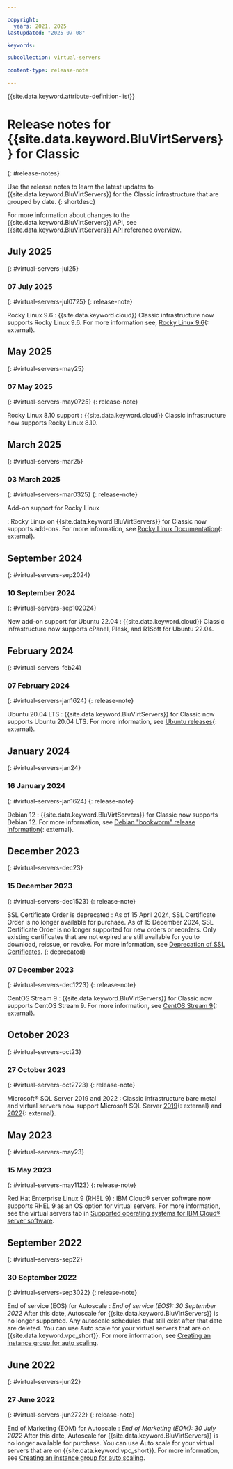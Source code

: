 ```yaml
---

copyright:
  years: 2021, 2025
lastupdated: "2025-07-08"

keywords:

subcollection: virtual-servers

content-type: release-note

---
```


{{site.data.keyword.attribute-definition-list}}

# Release notes for {{site.data.keyword.BluVirtServers}} for Classic
{: #release-notes}

Use the release notes to learn the latest updates to {{site.data.keyword.BluVirtServers}} for the Classic infrastructure that are grouped by date.
{: shortdesc}

For more information about changes to the {{site.data.keyword.BluVirtServers}} API, see [{{site.data.keyword.BluVirtServers}} API reference overview](/docs/virtual-servers?topic=virtual-servers-api-reference).

## July 2025
{: #virtual-servers-jul25}

### 07 July 2025
{: #virtual-servers-jul0725}
{: release-note}

Rocky Linux 9.6
:   {{site.data.keyword.cloud}} Classic infrastructure now supports Rocky Linux 9.6. For more information see, [Rocky Linux 9.6](https://rockylinux.org/news/rocky-linux-9-6-ga-release){: external}.

## May 2025
{: #virtual-servers-may25}

### 07 May 2025
{: #virtual-servers-may0725}
{: release-note}

Rocky Linux 8.10 support
:   {{site.data.keyword.cloud}} Classic infrastructure now supports Rocky Linux 8.10.

## March 2025
{: #virtual-servers-mar25}

### 03 March 2025
{: #virtual-servers-mar0325}
{: release-note}

Add-on support for Rocky Linux

:   Rocky Linux on {{site.data.keyword.BluVirtServers}} for Classic now supports add-ons. For more information, see [Rocky Linux Documentation](https://docs.rockylinux.org/){: external}.

## September 2024
{: #virtual-servers-sep2024}

### 10 September 2024
{: #virtual-servers-sep102024}

New add-on support for Ubuntu 22.04
:   {{site.data.keyword.cloud}} Classic infrastructure now supports cPanel, Plesk, and R1Soft for Ubuntu 22.04.

## February 2024
{: #virtual-servers-feb24}

### 07 February 2024
{: #virtual-servers-jan1624}
{: release-note}

Ubuntu 20.04 LTS
:   {{site.data.keyword.BluVirtServers}} for Classic now supports Ubuntu 20.04 LTS. For more information, see [Ubuntu releases](https://releases.ubuntu.com/){: external}.

## January 2024
{: #virtual-servers-jan24}

### 16 January 2024
{: #virtual-servers-jan1624}
{: release-note}

Debian 12
:   {{site.data.keyword.BluVirtServers}} for Classic now supports Debian 12. For more information, see [Debian "bookworm" release information](https://www.debian.org/releases/bookworm/){: external}.

## December 2023
{: #virtual-servers-dec23}

### 15 December 2023
{: #virtual-servers-dec1523}
{: release-note}

SSL Certificate Order is deprecated
:   As of 15 April 2024, SSL Certificate Order is no longer available for purchase. As of 15 December 2024, SSL Certificate Order is no longer supported for new orders or reorders. Only existing certificates that are not expired are still available for you to download, reissue, or revoke. For more information, see [Deprecation of SSL Certificates](/docs/ssl-certificates?topic=ssl-certificates-deprecation).
{: deprecated}

### 07 December 2023
{: #virtual-servers-dec1223}
{: release-note}

CentOS Stream 9
:   {{site.data.keyword.BluVirtServers}} for Classic now supports CentOS Stream 9. For more information, see [CentOS Stream 9](https://centos.org/stream9/){: external}.

## October 2023
{: #virtual-servers-oct23}

### 27 October 2023
{: #virtual-servers-oct2723}
{: release-note}

Microsoft&reg; SQL Server 2019 and 2022
:   Classic infrastructure bare metal and virtual servers now support Microsoft SQL Server [2019](https://www.microsoft.com/en-us/sql-server/sql-server-2019){: external} and [2022](https://www.microsoft.com/en-us/sql-server/sql-server-2022){: external}.

## May 2023
{: #virtual-servers-may23}

### 15 May 2023
{: #virtual-servers-may1123}
{: release-note}

Red Hat Enterprise Linux 9 (RHEL 9)
:   IBM Cloud&reg; server software now supports RHEL 9 as an OS option for virtual servers. For more information, see the virtual servers tab in [Supported operating systems for IBM Cloud&reg; server software](/docs/bare-metal?topic=bare-metal-about-software#supported-operating-systems-for-ibm-cloud-servers).

## September 2022
{: #virtual-servers-sep22}

### 30 September 2022
{: #virtual-servers-sep3022}
{: release-note}

End of service (EOS) for Autoscale
:   *End of service (EOS): 30 September 2022* After this date, Autoscale for {{site.data.keyword.BluVirtServers}} is no longer supported. Any autoscale schedules that still exist after that date are deleted. You can use Auto scale for your virtual servers that are on {{site.data.keyword.vpc_short}}. For more information, see [Creating an instance group for auto scaling](/docs/vpc?topic=vpc-creating-auto-scale-instance-group).

## June 2022
{: #virtual-servers-jun22}

### 27 June 2022
{: #virtual-servers-jun2722}
{: release-note}

End of Marketing (EOM) for Autoscale
:   *End of Marketing (EOM): 30 July 2022* After this date, Autoscale for {{site.data.keyword.BluVirtServers}} is no longer available for purchase. You can use Auto scale for your virtual servers that are on {{site.data.keyword.vpc_short}}. For more information, see [Creating an instance group for auto scaling](/docs/vpc?topic=vpc-creating-auto-scale-instance-group).
